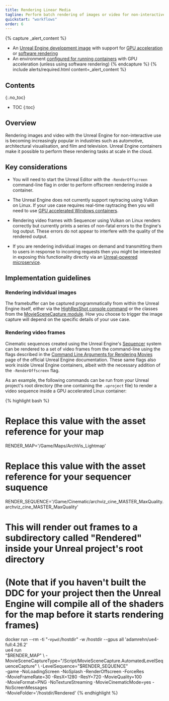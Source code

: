 ```yaml
---
title: Rendering Linear Media
tagline: Perform batch rendering of images or video for non-interactive use.
quickstart: "workflows"
order: 6
---
```


{% capture _alert_content %}
- An [Unreal Engine development image](../concepts/image-types) with support for [GPU acceleration](../concepts/gpu-acceleration) or [software rendering](../concepts/gpu-acceleration#software-rendering)
- An environment [configured for running containers](../environments) with GPU acceleration (unless using software rendering)
{% endcapture %}
{% include alerts/required.html content=_alert_content %}


## Contents
{:.no_toc}

* TOC
{:toc}


## Overview

Rendering images and video with the Unreal Engine for non-interactive use is becoming increasingly popular in industries such as automotive, architectural visualisation, and film and television. Unreal Engine containers make it possible to perform these rendering tasks at scale in the cloud.


## Key considerations

- You will need to start the Unreal Editor with the `-RenderOffscreen` command-line flag in order to perform offscreen rendering inside a container.

- The Unreal Engine does not currently support raytracing using Vulkan on Linux. If your use case requires real-time raytracing then you will need to use [GPU accelerated Windows containers](../concepts/gpu-acceleration#gpu-support-for-windows-containers).

- Rendering video frames with Sequencer using Vulkan on Linux renders correctly but currently prints a series of non-fatal errors to the Engine's log output. These errors do not appear to interfere with the quality of the rendered output.

- If you are rendering individual images on demand and transmitting them to users in response to incoming requests then you might be interested in exposing this functionality directly via an [Unreal-powered microservice](./microservices).


## Implementation guidelines

### Rendering individual images

The framebuffer can be captured programmatically from within the Unreal Engine itself, either via the [HighResShot console command](https://docs.unrealengine.com/en-us/Engine/Basics/Screenshots) or the classes from the [MovieSceneCapture module](https://api.unrealengine.com/INT/API/Runtime/MovieSceneCapture/index.html). How you choose to trigger the image capture will depend on the specific details of your use case.

### Rendering video frames

Cinematic sequences created using the Unreal Engine's [Sequencer](https://docs.unrealengine.com/4.26/en-US/AnimatingObjects/Sequencer/Overview/) system can be rendered to a set of video frames from the command-line using the flags described in the [Command Line Arguments for Rendering Movies](https://docs.unrealengine.com/en-US/AnimatingObjects/Sequencer/Workflow/RenderAndExport/RenderingCmdLine/index.html) page of the official Unreal Engine documentation. These same flags also work inside Unreal Engine containers, albeit with the necessary addition of the `-RenderOffscreen` flag.

As an example, the following commands can be run from your Unreal project's root directory (the one containing the `.uproject` file) to render a video sequence inside a GPU accelerated Linux container:

{% highlight bash %}

# Replace this value with the asset reference for your map
RENDER_MAP='/Game/Maps/ArchVis_Lightmap'

# Replace this value with the asset reference for your sequencer suquence
RENDER_SEQUENCE='/Game/Cinematic/archviz_cine_MASTER_MaxQuality.archviz_cine_MASTER_MaxQuality'

# This will render out frames to a subdirectory called "Rendered" inside your Unreal project's root directory
# (Note that if you haven't built the DDC for your project then the Unreal Engine will compile all of the shaders for the map before it starts rendering frames)
docker run --rm -ti "-v`pwd`:/hostdir" -w /hostdir --gpus all 'adamrehn/ue4-full:4.26.2' \
    ue4 run \
    "$RENDER_MAP" \
    -MovieSceneCaptureType="/Script/MovieSceneCapture.AutomatedLevelSequenceCapture" \
    -LevelSequence="$RENDER_SEQUENCE" \
    -game -NoLoadingScreen -NoSplash -RenderOffscreen -ForceRes \
    -MovieFrameRate=30 -ResX=1280 -ResY=720 -MovieQuality=100 \
    -MovieFormat=PNG -NoTextureStreaming -MovieCinematicMode=yes -NoScreenMessages \
    -MovieFolder='/hostdir/Rendered'
{% endhighlight %}
